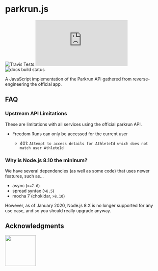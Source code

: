 # parkrun.js

![Travis Tests](https://img.shields.io/travis/com/prouser123/parkrun.js/master?label=tests)
![Codecov](https://img.shields.io/codecov/c/gh/prouser123/parkrun.js)
![docs build status](https://img.shields.io/github/workflow/status/prouser123/parkrun.js/docs?label=docs)

A JavaScript implementation of the Parkrun API gathered from reverse-engineering the official app.

## FAQ

### Upstream API Limitations

These are limitations with all services using the official parkrun API.

- Freedom Runs can only be accessed for the current user

  - 401: `Attempt to access details for AthleteId which does not match user AthleteId`

### Why is Node.js 8.10 the mininum?

We have several dependencies (as well as some code) that uses newer features, such as...

- async (`>=7.6`)
- spread syntax (`>8.5`)
- mocha 7 (chokidar, `>8.10`)

However, as of January 2020, Node.js 8.X is no longer supported for any use case, and so you should really upgrade anyway.

## Acknowledgments

<img src="https://raw.githubusercontent.com/Prouser123/parkrun.js/master/.github/powered-by-saucelabs-red.svg?sanitize=true" height="100" />
